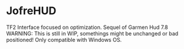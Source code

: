 # JofreHUD
TF2 Interface focused on optimization. Sequel of Garmen Hud 7.8
WARNING: This is still in WIP, somethings might be unchanged or bad positioned!
Only compatible with Windows OS.
